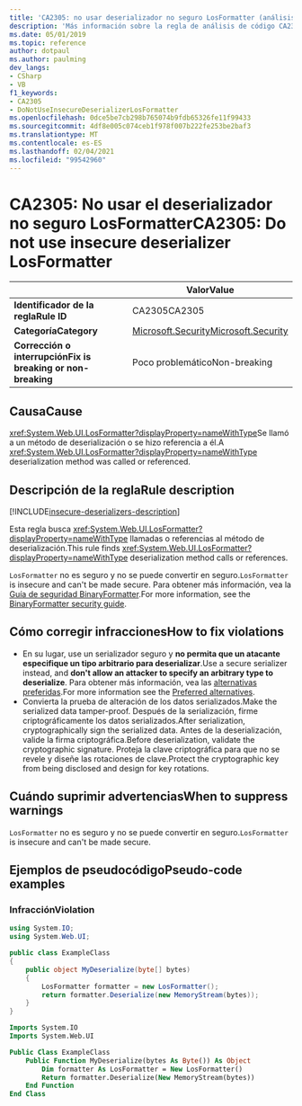 ```yaml
---
title: 'CA2305: no usar deserializador no seguro LosFormatter (análisis de código)'
description: 'Más información sobre la regla de análisis de código CA2305: no usar deserializador no seguro LosFormatter'
ms.date: 05/01/2019
ms.topic: reference
author: dotpaul
ms.author: paulming
dev_langs:
- CSharp
- VB
f1_keywords:
- CA2305
- DoNotUseInsecureDeserializerLosFormatter
ms.openlocfilehash: 0dce5be7cb298b765074b9fdb65326fe11f99433
ms.sourcegitcommit: 4df8e005c074ceb1f978f007b222fe253be2baf3
ms.translationtype: MT
ms.contentlocale: es-ES
ms.lasthandoff: 02/04/2021
ms.locfileid: "99542960"
---
```

# <a name="ca2305-do-not-use-insecure-deserializer-losformatter"></a><span data-ttu-id="4cf55-103">CA2305: No usar el deserializador no seguro LosFormatter</span><span class="sxs-lookup"><span data-stu-id="4cf55-103">CA2305: Do not use insecure deserializer LosFormatter</span></span>

| | <span data-ttu-id="4cf55-104">Valor</span><span class="sxs-lookup"><span data-stu-id="4cf55-104">Value</span></span> |
|-|-|
| <span data-ttu-id="4cf55-105">**Identificador de la regla**</span><span class="sxs-lookup"><span data-stu-id="4cf55-105">**Rule ID**</span></span> |<span data-ttu-id="4cf55-106">CA2305</span><span class="sxs-lookup"><span data-stu-id="4cf55-106">CA2305</span></span>|
| <span data-ttu-id="4cf55-107">**Categoría**</span><span class="sxs-lookup"><span data-stu-id="4cf55-107">**Category**</span></span> |[<span data-ttu-id="4cf55-108">Microsoft.Security</span><span class="sxs-lookup"><span data-stu-id="4cf55-108">Microsoft.Security</span></span>](security-warnings.md)|
| <span data-ttu-id="4cf55-109">**Corrección o interrupción**</span><span class="sxs-lookup"><span data-stu-id="4cf55-109">**Fix is breaking or non-breaking**</span></span> |<span data-ttu-id="4cf55-110">Poco problemático</span><span class="sxs-lookup"><span data-stu-id="4cf55-110">Non-breaking</span></span>|

## <a name="cause"></a><span data-ttu-id="4cf55-111">Causa</span><span class="sxs-lookup"><span data-stu-id="4cf55-111">Cause</span></span>

<span data-ttu-id="4cf55-112"><xref:System.Web.UI.LosFormatter?displayProperty=nameWithType>Se llamó a un método de deserialización o se hizo referencia a él.</span><span class="sxs-lookup"><span data-stu-id="4cf55-112">A <xref:System.Web.UI.LosFormatter?displayProperty=nameWithType> deserialization method was called or referenced.</span></span>

## <a name="rule-description"></a><span data-ttu-id="4cf55-113">Descripción de la regla</span><span class="sxs-lookup"><span data-stu-id="4cf55-113">Rule description</span></span>

[!INCLUDE[insecure-deserializers-description](~/includes/code-analysis/insecure-deserializers-description.md)]

<span data-ttu-id="4cf55-114">Esta regla busca <xref:System.Web.UI.LosFormatter?displayProperty=nameWithType> llamadas o referencias al método de deserialización.</span><span class="sxs-lookup"><span data-stu-id="4cf55-114">This rule finds <xref:System.Web.UI.LosFormatter?displayProperty=nameWithType> deserialization method calls or references.</span></span>

<span data-ttu-id="4cf55-115">`LosFormatter` no es seguro y no se puede convertir en seguro.</span><span class="sxs-lookup"><span data-stu-id="4cf55-115">`LosFormatter` is insecure and can't be made secure.</span></span> <span data-ttu-id="4cf55-116">Para obtener más información, vea la [Guía de seguridad BinaryFormatter](../../../standard/serialization/binaryformatter-security-guide.md).</span><span class="sxs-lookup"><span data-stu-id="4cf55-116">For more information, see the [BinaryFormatter security guide](../../../standard/serialization/binaryformatter-security-guide.md).</span></span>

## <a name="how-to-fix-violations"></a><span data-ttu-id="4cf55-117">Cómo corregir infracciones</span><span class="sxs-lookup"><span data-stu-id="4cf55-117">How to fix violations</span></span>

- <span data-ttu-id="4cf55-118">En su lugar, use un serializador seguro y **no permita que un atacante especifique un tipo arbitrario para deserializar**.</span><span class="sxs-lookup"><span data-stu-id="4cf55-118">Use a secure serializer instead, and **don't allow an attacker to specify an arbitrary type to deserialize**.</span></span> <span data-ttu-id="4cf55-119">Para obtener más información, vea las [alternativas preferidas](../../../standard/serialization/binaryformatter-security-guide.md#preferred-alternatives).</span><span class="sxs-lookup"><span data-stu-id="4cf55-119">For more information see the [Preferred alternatives](../../../standard/serialization/binaryformatter-security-guide.md#preferred-alternatives).</span></span>
- <span data-ttu-id="4cf55-120">Convierta la prueba de alteración de los datos serializados.</span><span class="sxs-lookup"><span data-stu-id="4cf55-120">Make the serialized data tamper-proof.</span></span> <span data-ttu-id="4cf55-121">Después de la serialización, firme criptográficamente los datos serializados.</span><span class="sxs-lookup"><span data-stu-id="4cf55-121">After serialization, cryptographically sign the serialized data.</span></span> <span data-ttu-id="4cf55-122">Antes de la deserialización, valide la firma criptográfica.</span><span class="sxs-lookup"><span data-stu-id="4cf55-122">Before deserialization, validate the cryptographic signature.</span></span> <span data-ttu-id="4cf55-123">Proteja la clave criptográfica para que no se revele y diseñe las rotaciones de clave.</span><span class="sxs-lookup"><span data-stu-id="4cf55-123">Protect the cryptographic key from being disclosed and design for key rotations.</span></span>

## <a name="when-to-suppress-warnings"></a><span data-ttu-id="4cf55-124">Cuándo suprimir advertencias</span><span class="sxs-lookup"><span data-stu-id="4cf55-124">When to suppress warnings</span></span>

<span data-ttu-id="4cf55-125">`LosFormatter` no es seguro y no se puede convertir en seguro.</span><span class="sxs-lookup"><span data-stu-id="4cf55-125">`LosFormatter` is insecure and can't be made secure.</span></span>

## <a name="pseudo-code-examples"></a><span data-ttu-id="4cf55-126">Ejemplos de pseudocódigo</span><span class="sxs-lookup"><span data-stu-id="4cf55-126">Pseudo-code examples</span></span>

### <a name="violation"></a><span data-ttu-id="4cf55-127">Infracción</span><span class="sxs-lookup"><span data-stu-id="4cf55-127">Violation</span></span>

```csharp
using System.IO;
using System.Web.UI;

public class ExampleClass
{
    public object MyDeserialize(byte[] bytes)
    {
        LosFormatter formatter = new LosFormatter();
        return formatter.Deserialize(new MemoryStream(bytes));
    }
}
```

```vb
Imports System.IO
Imports System.Web.UI

Public Class ExampleClass
    Public Function MyDeserialize(bytes As Byte()) As Object
        Dim formatter As LosFormatter = New LosFormatter()
        Return formatter.Deserialize(New MemoryStream(bytes))
    End Function
End Class
```
